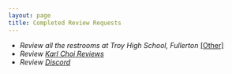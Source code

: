```yaml
---
layout: page
title: Completed Review Requests
---
```


- *Review all the restrooms at Troy High School, Fullerton* [[Other]](https://karlcxu.github.io/KarlChoiReviews/5+Other.html)
- *Review [Karl Choi Reviews](https://karlcxu.github.io/KarlChoiReviews/2019/01/29/Kcxreviews.html)*
- *Review [Discord](https://karlcxu.github.io/KarlChoiReviews/2015/05/13/Discord.html)*
